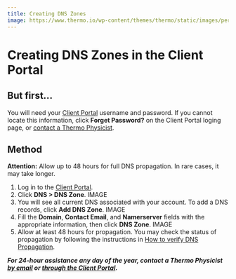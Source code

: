 ```yaml
---
title: Creating DNS Zones
image: https://www.thermo.io/wp-content/themes/thermo/static/images/perks-6.svg
---
```

# Creating DNS Zones in the Client Portal
## But first...
You will need your [Client Portal](https://www.thermo.io/login/) username and password. If you cannot locate this information, click **Forget Password?** on the Client Portal loging page, or [contact a Thermo Physicist](mailto:physicists@thermo.io).
## Method
**Attention:** Allow up to 48 hours for full DNS propagation. In rare cases, it may take longer.
1. Log in to the [Client Portal](https://www.thermo.io/login/).
2. Click **DNS > DNS Zone**.
IMAGE
3. You will see all current DNS associated with your account. To add a DNS records, click **Add DNS Zone**.
IMAGE
4. Fill the **Domain**, **Contact Email**, and **Namerserver** fields with the appropriate information, then click **DNS Zone**.
IMAGE
5. Allow at least 48 hours for propagation. You may check the status of propagation by following the instructions in [How to verify DNS Propagation](URL_pending).

**_For 24-hour assistance any day of the year, contact a Thermo Physicist [by email](mailto:physicists@thermo.io) or [through the Client Portal](https://www.thermo.io/login/)._**
